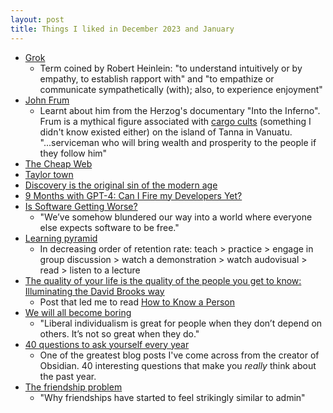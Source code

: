 ```yaml
---
layout: post
title: Things I liked in December 2023 and January
---
```


- [Grok](https://en.wikipedia.org/wiki/Grok)
    - Term coined by Robert Heinlein: "to understand intuitively or by empathy, to establish rapport with" and "to empathize or communicate sympathetically (with); also, to experience enjoyment"
- [John Frum](https://en.wikipedia.org/wiki/John_Frum)
    - Learnt about him from the Herzog's documentary "Into the Inferno". Frum is a mythical figure associated with [cargo cults](https://en.wikipedia.org/wiki/Cargo_cult) (something I didn't know existed either) on the island of Tanna in Vanuatu. "...serviceman who will bring wealth and prosperity to the people if they follow him"
- [The Cheap Web](https://potato.cheap/)
- [Taylor town](https://taylor.town/)
- [Discovery is the original sin of the modern age](https://www.strangeloopcanon.com/p/discovery-is-the-original-sin-of)
- [9 Months with GPT-4: Can I Fire my Developers Yet?](https://blog.boot.dev/computer-science/ai-taking-programming-jobs/)
- [Is Software Getting Worse?](https://stackoverflow.blog/2023/12/25/is-software-getting-worse/)
    - "We’ve somehow blundered our way into a world where everyone else expects software to be free."
- [Learning pyramid](https://en.wikipedia.org/wiki/Learning_pyramid)
    - In decreasing order of retention rate: teach > practice > engage in group discussion > watch a demonstration > watch audovisual > read > listen to a lecture
- [The quality of your life is the quality of the people you get to know: Illuminating the David Brooks way](https://jakeseliger.com/2023/11/28/the-quality-of-your-life-is-the-quality-of-the-people-you-get-to-know-illuminating-the-david-brooks-way/)
    - Post that led me to read [How to Know a Person](https://www.goodreads.com/book/show/112974860-how-to-know-a-person)
- [We will all become boring](https://www.louiseperry.co.uk/p/we-will-all-become-boring)
    - "Liberal individualism is great for people when they don’t depend on others. It’s not so great when they do."
- [40 questions to ask yourself every year](https://stephango.com/40-questions)
    - One of the greatest blog posts I've come across from the creator of Obsidian. 40 interesting questions that make you _really_ think about the past year.
- [The friendship problem](https://rojospinks.substack.com/p/the-friendship-problem)
    - "Why friendships have started to feel strikingly similar to admin"